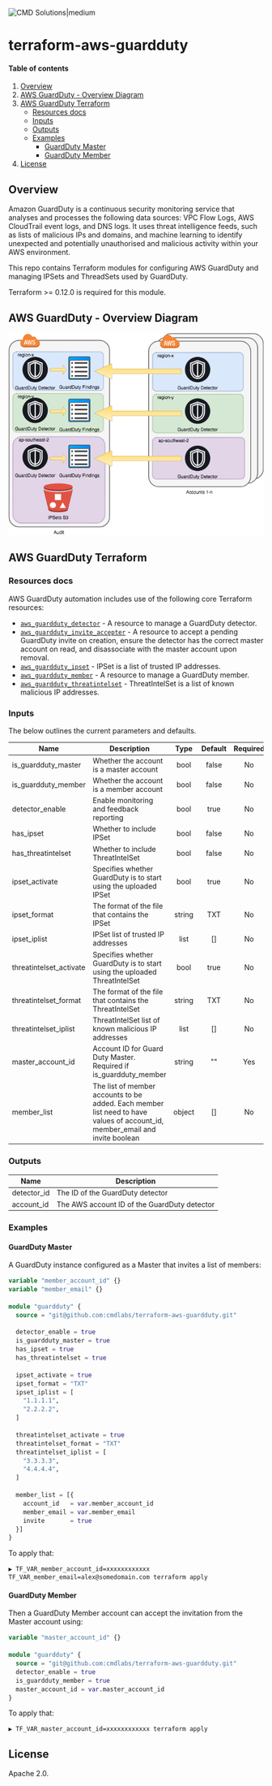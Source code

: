 <!-- vim: set ft=markdown: -->
![CMD Solutions|medium](https://s3-ap-southeast-2.amazonaws.com/cmd-website-images/CMDlogo.jpg)

# terraform-aws-guardduty

#### Table of contents

1. [Overview](#overview)
2. [AWS GuardDuty - Overview Diagram](#aws-guardduty---overview-diagram)
3. [AWS GuardDuty Terraform](#aws-guardduty-terraform)
    * [Resources docs](#resources-docs)
    * [Inputs](#inputs)
    * [Outputs](#outputs)
    * [Examples](#examples)
        - [GuardDuty Master](#guardduty-master)
        - [GuardDuty Member](#guardduty-member)
4. [License](#license)

## Overview

Amazon GuardDuty is a continuous security monitoring service that analyses and processes the following data sources: VPC Flow Logs, AWS CloudTrail event logs, and DNS logs. It uses threat intelligence feeds, such as lists of malicious IPs and domains, and machine learning to identify unexpected and potentially unauthorised and malicious activity within your AWS environment.

This repo contains Terraform modules for configuring AWS GuardDuty and managing IPSets and ThreadSets used by GuardDuty.

Terraform >= 0.12.0 is required for this module.

## AWS GuardDuty - Overview Diagram

![GuardDuty|medium](docs/guardduty.png)

## AWS GuardDuty Terraform

### Resources docs

AWS GuardDuty automation includes use of the following core Terraform resources:

- [`aws_guardduty_detector`](https://www.terraform.io/docs/providers/aws/r/guardduty_detector.html) - A resource to manage a GuardDuty detector.
- [`aws_guardduty_invite_accepter`](https://www.terraform.io/docs/providers/aws/r/guardduty_invite_accepter.html) - A resource to accept a pending GuardDuty invite on creation, ensure the detector has the correct master account on read, and disassociate with the master account upon removal.
- [`aws_guardduty_ipset`](https://www.terraform.io/docs/providers/aws/r/guardduty_ipset.html) - IPSet is a list of trusted IP addresses.
- [`aws_guardduty_member`](https://www.terraform.io/docs/providers/aws/r/guardduty_member.html) - A resource to manage a GuardDuty member.
- [`aws_guardduty_threatintelset`](https://www.terraform.io/docs/providers/aws/r/guardduty_threatintelset.html) - ThreatIntelSet is a list of known malicious IP addresses.

### Inputs

The below outlines the current parameters and defaults.

| Name | Description | Type | Default | Required |
|------|-------------|:----:|:-------:|:--------:|
|is_guardduty_master|Whether the account is a master account|bool|false|No|
|is_guardduty_member|Whether the account is a member account|bool|false|No|
|detector_enable|Enable monitoring and feedback reporting|bool|true|No|
|has_ipset|Whether to include IPSet|bool|false|No|
|has_threatintelset|Whether to include ThreatIntelSet|bool|false|No|
|ipset_activate|Specifies whether GuardDuty is to start using the uploaded IPSet|bool|true|No|
|ipset_format|The format of the file that contains the IPSet|string|TXT|No|
|ipset_iplist|IPSet list of trusted IP addresses|list|[]|No|
|threatintelset_activate|Specifies whether GuardDuty is to start using the uploaded ThreatIntelSet|bool|true|No|
|threatintelset_format|The format of the file that contains the ThreatIntelSet|string|TXT|No|
|threatintelset_iplist|ThreatIntelSet list of known malicious IP addresses|list|[]|No|
|master_account_id|Account ID for Guard Duty Master. Required if is_guardduty_member|string|""|Yes|
|member_list|The list of member accounts to be added. Each member list need to have values of account_id, member_email and invite boolean|object|[]|No|

### Outputs

|Name|Description|
|------------|---------------------|
|detector_id|The ID of the GuardDuty detector|
|account_id|The AWS account ID of the GuardDuty detector|

### Examples

#### GuardDuty Master

A GuardDuty instance configured as a Master that invites a list of members:

```tf
variable "member_account_id" {}
variable "member_email" {}

module "guardduty" {
  source = "git@github.com:cmdlabs/terraform-aws-guardduty.git"

  detector_enable = true
  is_guardduty_master = true
  has_ipset = true
  has_threatintelset = true

  ipset_activate = true
  ipset_format = "TXT"
  ipset_iplist = [
    "1.1.1.1",
    "2.2.2.2",
  ]

  threatintelset_activate = true
  threatintelset_format = "TXT"
  threatintelset_iplist = [
    "3.3.3.3",
    "4.4.4.4",
  ]

  member_list = [{
    account_id   = var.member_account_id
    member_email = var.member_email
    invite       = true
  }]
}
```

To apply that:

```text
▶ TF_VAR_member_account_id=xxxxxxxxxxxx TF_VAR_member_email=alex@somedomain.com terraform apply
```

#### GuardDuty Member

Then a GuardDuty Member account can accept the invitation from the Master account using:

```tf
variable "master_account_id" {}

module "guardduty" {
  source = "git@github.com:cmdlabs/terraform-aws-guardduty.git"
  detector_enable = true
  is_guardduty_member = true
  master_account_id = var.master_account_id
}
```

To apply that:

```text
▶ TF_VAR_master_account_id=xxxxxxxxxxxx terraform apply
```

## License

Apache 2.0.
